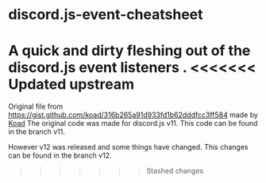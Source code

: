 # discord.js-event-cheatsheet
A quick and dirty fleshing out of the discord.js event listeners .
<<<<<<< Updated upstream
=======


Original file from https://gist.github.com/koad/316b265a91d933fd1b62dddfcc3ff584 made by [Koad](https://gist.github.com/koad)
The original code was made for discord.js v11.
This code can be found in the branch v11.

However v12 was released and some things have changed. This changes can be found in the branch v12.



>>>>>>> Stashed changes
